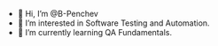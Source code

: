 - 👋 Hi, I’m @B-Penchev
- 👀 I’m interested in Software Testing and Automation.
- 🌱 I’m currently learning QA Fundamentals.


<!---
B-Penchev/B-Penchev is a ✨ special ✨ repository because its `README.md` (this file) appears on your GitHub profile.
You can click the Preview link to take a look at your changes.
--->
